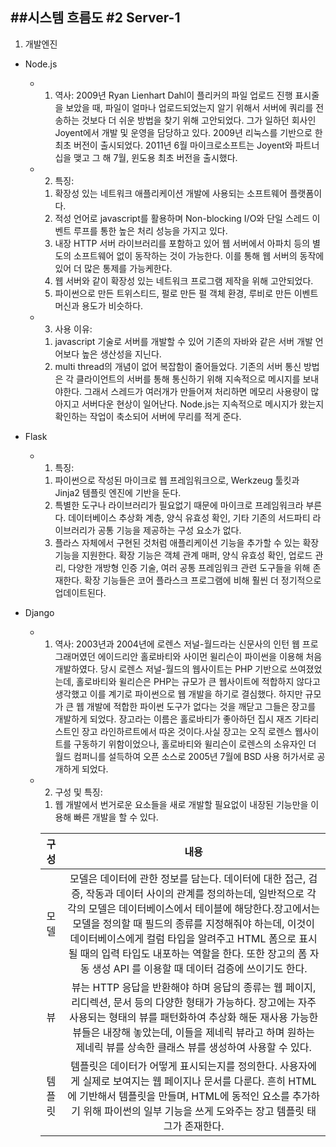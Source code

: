 ##시스템 흐름도 #2 Server-1
---
1. 개발엔진
* Node.js
  * 1) 역사: 2009년 Ryan Lienhart Dahl이 플리커의 파일 업로드 진행 표시줄을 보았을 때, 파일이 얼마나 업로드되었는지 알기 위해서 서버에 쿼리를 전송하는 것보다 더 쉬운 방법을 찾기 위해 고안되었다. 그가 일하던 회사인 Joyent에서 개발 및 운영을 담당하고 있다. 2009년 리눅스를 기반으로 한 최초 버전이 출시되었다. 2011년 6월 마이크로소프트는 Joyent와 파트너십을 맺고 그 해 7월, 윈도용 최초 버전을 출시했다.
  * 2) 특징:
      1. 확장성 있는 네트워크 애플리케이션 개발에 사용되는 소프트웨어 플랫폼이다.
      2. 적성 언어로 javascript를 활용하며 Non-blocking I/O와 단일 스레드 이벤트 루프를 통한 높은 처리 성능을 가지고 있다.
      3. 내장 HTTP 서버 라이브러리를 포함하고 있어 웹 서버에서 아파치 등의 별도의 소프트웨어 없이 동작하는 것이 가능한다. 이를 통해 웹 서버의 동작에 있어 더 많은 통제를 가능케한다.
      4. 웹 서버와 같이 확장성 있는 네트워크 프로그램 제작을 위해 고안되었다.
      5. 파이썬으로 만든 트위스티드, 펄로 만든 펄 객체 환경, 루비로 만든 이벤트머신과 용도가 비슷하다.
  * 3) 사용 이유:
      1. javascript 기술로 서버를 개발할 수 있어 기존의 자바와 같은 서버 개발 언어보다 높은 생산성을 지닌다.
      2. multi thread의 개념이 없어 복잡함이 줄어들었다. 기존의 서버 통신 방법은 각 클라이언트의 서버를 통해 통신하기 위해 지속적으로 메시지를 보내야한다. 그래서 스레드가 여러개가 만들어져 처리하면 메모리 사용량이 많아지고 서버다운 현상이 일어난다. Node.js는 지속적으로 메시지가 왔는지 확인하는 작업이 축소되어 서버에 무리를 적게 준다.

* Flask
  * 1) 특징:
      1. 파이썬으로 작성된 마이크로 웹 프레임워크으로, Werkzeug 툴킷과 Jinja2 템플릿 엔진에 기반을 둔다.
      2. 특별한 도구나 라이브러리가 필요없기 때문에 마이크로 프레임워크라 부른다. 데이터베이스 추상화 계층, 양식 유효성 확인, 기타 기존의 서드파티 라이브러리가 공통 기능을 제공하는 구성 요소가 없다.
      3. 플라스 자체에서 구현된 것처럼 애플리케이션 기능을 추가할 수 있는 확장 기능을 지원한다. 확장 기능은 객체 관계 매퍼, 양식 유효성 확인, 업로드 관리, 다양한 개방형 인증 기술, 여러 공통 프레임워크 관련 도구들을 위해 존재한다. 확장 기능들은 코어 플라스크 프로그램에 비해 훨씬 더 정기적으로 업데이트된다.

* Django
  * 1) 역사: 2003년과 2004년에 로렌스 저널-월드라는 신문사의 인턴 웹 프로그래머였던 에이드리안 홀로바티와 사이먼 윌리슨이 파이썬을 이용해 처음 개발하였다. 당시 로렌스 저널-월드의 웹사이트는 PHP 기반으로 쓰여졌었는데, 홀로바티와 윌리슨은 PHP는 규모가 큰 웹사이트에 적합하지 않다고 생각했고 이를 계기로 파이썬으로 웹 개발을 하기로 결심했다. 하지만 규모가 큰 웹 개발에 적합한 파이썬 도구가 없다는 것을 깨닫고 그들은 장고를 개발하게 되었다. 장고라는 이름은 홀로바티가 좋아하던 집시 재즈 기타리스트인 장고 라인하르트에서 따온 것이다.사실 장고는 오직 로렌스 웹사이트를 구동하기 위함이었으나, 홀로바티와 윌리슨이 로렌스의 소유자인 더 월드 컴퍼니를 설득하여 오픈 소스로 2005년 7월에 BSD 사용 허가서로 공개하게 되었다.
  * 2) 구성 및 특징:
      1. 웹 개발에서 번거로운 요소들을 새로 개발할 필요없이 내장된 기능만을 이용해 빠른 개발을 할 수 있다.

      |  구성  |                                                                                                                                                                                                      내용                                                                                                                                                                                                     |
      |:------:|:-------------------------------------------------------------------------------------------------------------------------------------------------------------------------------------------------------------------------------------------------------------------------------------------------------------------------------------------------------------------------------------------------------------:|
      |  모델  | 모델은 데이터에 관한 정보를 담는다. 데이터에 대한 접근, 검증, 작동과 데이터 사이의 관계를 정의하는데, 일반적으로 각각의 모델은 데이터베이스에서 테이블에 해당한다.장고에서는 모델을 정의할 때 필드의 종류를 지정해줘야 하는데, 이것이 데이터베이스에게 컬럼 타입을 알려주고 HTML 폼으로 표시 될 때의 입력 타입도 내포하는 역할을 한다. 또한 장고의 폼 자동 생성 API 를 이용할 때 데이터 검증에 쓰이기도 한다. |
      |   뷰   |                                                          뷰는 HTTP 응답을 반환해야 하며 응답의 종류는 웹 페이지, 리디렉션, 문서 등의 다양한 형태가 가능하다. 장고에는 자주 사용되는 형태의 뷰를 패턴화하여 추상화 해둔 재사용 가능한 뷰들은 내장해 놓았는데, 이들을 제네릭 뷰라고 하며 원하는 제네릭 뷰를 상속한 클래스 뷰를 생성하여 사용할 수 있다.                                                         |
      | 템플릿 |                                                                                 템플릿은 데이터가 어떻게 표시되는지를 정의한다. 사용자에게 실제로 보여지는 웹 페이지나 문서를 다룬다. 흔히 HTML에 기반해서 템플릿을 만들며, HTML에 동적인 요소를 추가하기 위해 파이썬의 일부 기능을 쓰게 도와주는 장고 템플릿 태그가 존재한다.                                                                                |
